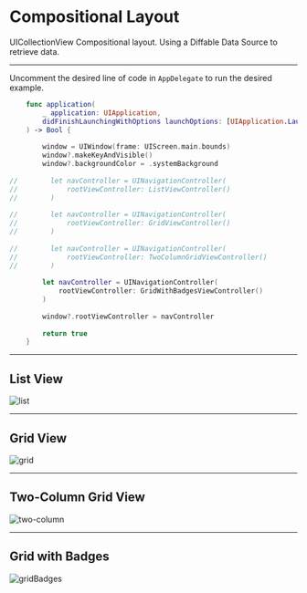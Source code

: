 # Compositional Layout

UICollectionView Compositional layout. Using a Diffable Data Source to retrieve data.

____

Uncomment the desired line of code in `AppDelegate` to run the desired example. 

```swift
    func application(
        _ application: UIApplication,
        didFinishLaunchingWithOptions launchOptions: [UIApplication.LaunchOptionsKey: Any]?
    ) -> Bool {
        
        window = UIWindow(frame: UIScreen.main.bounds)
        window?.makeKeyAndVisible()
        window?.backgroundColor = .systemBackground
        
//        let navController = UINavigationController(
//            rootViewController: ListViewController()
//        )
        
//        let navController = UINavigationController(
//            rootViewController: GridViewController()
//        )
        
//        let navController = UINavigationController(
//            rootViewController: TwoColumnGridViewController()
//        )
        
        let navController = UINavigationController(
            rootViewController: GridWithBadgesViewController()
        )
        
        window?.rootViewController = navController
        
        return true
    }
```

____

## List View

![list](/CollectionView/CompositionalLayout/Images/List.png)

____

## Grid View

![grid](/CollectionView/CompositionalLayout/Images/Grid.png)

____

## Two-Column Grid View

![two-column](/CollectionView/CompositionalLayout/Images/Two-Column.png)

____

## Grid with Badges

![gridBadges](/CollectionView/CompositionalLayout/Images/GridBadges.png)
